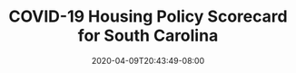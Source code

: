 ---
title: "COVID-19 Housing Policy Scorecard for South Carolina"
date: 2020-04-09T20:43:49-08:00
layout: single
type: covid-policy-rankings
state_abbrev: sc # use state abbreviation.
state_title: South Carolina
photoCredit:
hasSubnav: true
socialDescription: COVID-19 Housing Policy Scorecard for South Carolina
description: See how South Carolina ranks in our nationwide scorecard of housing policies in response to COVID-19.
url: /covid-policy-scorecard/sc
aliases:
    - /covid-policy-scorecard/sc
    - /covid-policy-scorecard/south-carolina
    - /es/covid-policy-scorecard/sc
    - /es/covid-policy-scorecard/south-carolina
---